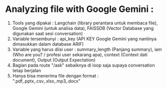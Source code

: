 # Analyzing file with Google Gemini :

1. Tools yang dipakai : Langchain (library perantara untuk membaca file), Google Gemini (untuk analisa data), FAISSDB (Vector Database yang digunakan saat sesi conversation)
2. Variable tersembunyi : api_key (API KEY Google Gemini yang nantinya dimasukkan dalam database ARIF)
3. Variable yang harus diisi user : summary_length (Panjang summary), iam (Who are you? / profesi user sekarang apa), context (Context dati document), Output (Output Expectation)
4. Bagian pada route "/ask" sebaiknya di loop saja supaya conversation tetap berjalan
5. Hanya bisa menerima file dengan format : ".pdf,.pptx,.csv,.xlsx,.mp3,.docx"

